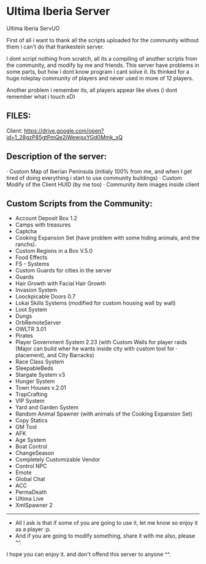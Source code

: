 # Ultima Iberia Server
 Ultima Iberia ServUO

First of all i want to thank all the scripts uploaded for the community without
them i can't do that frankestein server.

I dont script nothing from scratch, all its a compiling of another scripts from the community, and modify by me and friends.
This server have problems in some parts, but how i dont know program i cant solve it. Its thinked for a huge roleplay community of players and never used in more of 12 players.

Another problem i remember its, all players appear like elves (i dont remember what i touch xD)


FILES:
---------------------------------------
Client: https://drive.google.com/open?id=1_28gzP85gtPmQe2jWewjsxYGd0Mmk_xQ


Description of the server:
---------------------------------------
· Custom Map of  Iberian Peninsula (initialy 100% from me, and when I get tired of doing everything i start to use community buildings)
· Custom Modify of the Client HUID (by me too)
· Community item images inside client



Custom Scripts from the Community:
---------------------------------------

* Account Deposit Box 1.2
* Camps with treasures
* Captcha
* Cooking Expansion Set (have problem with some hiding animals, and the ranchs).
* Custom Regions in a Box V.5.0
* Food Effects
* FS - Systems
* Custom Guards for cities in the server
* Guards
* Hair Growth with Facial Hair Growth
* Invasion System
* Loockpicable Doors 0.7
* Lokai Skills Systems (modified for custom housing wall by wall)
* Loot System
* Dungs
* OrbRemoteServer
* OWLTR 3.01
* Pirates
* Player Government System 2.23 (with Custom Walls for player raids (Major can build wher he wants inside city with custom tool for · placement), and City Barracks)
* Race Class System
* SleepableBeds
* Stargate System v3
* Hunger System
* Town Houses v.2.01
* TrapCrafting
* VIP System
* Yard and Garden System
* Random Animal Spawner (with animals of the Cooking Expansion Set)
* Copy Statics
* GM Tool
* AFK
* Age System
* Boat Control
* ChangeSeason
* Completely Customizable Vendor
* Control NPC
* Emote
* Global Chat
* ACC
* PermaDeath
* Ultima Live
* XmlSpawner 2


---------------------------------------

* All I ask is that if some of you are going to use it,  let me know so enjoy it as a player :p.
* And if you are going to modify something, share it with me also, please ^^.



I hope you can enjoy it. and  don't offend this server to anyone ^^.
